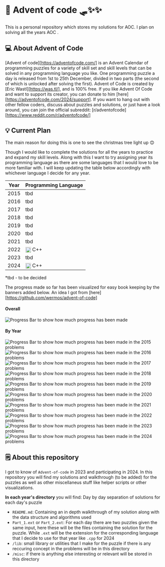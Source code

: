 # 🎄 Advent of code 🛷✨✨
This is a personal repository which stores my solutions for AOC. I plan on solving all the years AOC .

## 💻 About Advent of Code 
[Advent of code][https://adventofcode.com/] is an Advent Calendar of programming puzzles for a variety of skill set and skill levels that can be solved in any programming language you like. One programming puzzle a day is released from 1st
to 25th December, divided in two parts (the second of which is unlocked after
solving the first). Advent of Code is created by [Eric Wastl][https://was.tl/], and is
100% free. If you like Advent Of Code and want to support its creator, you can
donate to him [here][https://adventofcode.com/2024/support]. If you want to hang out with other fellow
coders, discuss about puzzles and solutions, or just have a look around, you can
join the official subreddit: [r/adventofcode][https://www.reddit.com/r/adventofcode/]

## 💡 Current Plan
The main reason for doing this is one to see the christmas tree light up 😊

Though I would like to complete the solutions for all the years to practice and expand my skill levels. Along with this I want to try assigning year its programming language as there are some languages that I would love to be more familiar with. I will keep updating the table below accordingly with whichever language I decide for any year. 

| Year | Programming Language |
|------|----------------------|
| 2015 | tbd                  |
| 2016 | tbd                  |
| 2017 | tbd                  |
| 2018 | tbd                  |
| 2019 | tbd                  |
| 2020 | tbd                  |
| 2021 | tbd                  |
| 2022 | <img src = "https://upload.wikimedia.org/wikipedia/commons/1/18/ISO_C%2B%2B_Logo.svg" alt="C++" height="18" style="vertical-align: text-bottom;"/> C++|
| 2023 | tbd                  |
| 2024 | <img src = "https://upload.wikimedia.org/wikipedia/commons/1/18/ISO_C%2B%2B_Logo.svg" alt="C++" height="18" style="vertical-align: text-bottom;"/> C++|

*tbd - to be decided

The progress made so far has been visualized for easy book keeping by the banners added below. An idea I got from [here][https://github.com/wermos/advent-of-code]

#### Overall

![Progress Bar to show how much progress has been made](https://progress-bar.xyz/12/?title=Progress)

#### By Year

![Progress Bar to show how much progress has been made in the 2015 problems](https://progress-bar.xyz/0/?title=2015)
![Progress Bar to show how much progress has been made in the 2016 problems](https://progress-bar.xyz/0/?title=2016)
![Progress Bar to show how much progress has been made in the 2017 problems](https://progress-bar.xyz/0/?title=2017)
![Progress Bar to show how much progress has been made in the 2018 problems](https://progress-bar.xyz/0/?title=2018)
![Progress Bar to show how much progress has been made in the 2019 problems](https://progress-bar.xyz/0/?title=2019)
![Progress Bar to show how much progress has been made in the 2020 problems](https://progress-bar.xyz/0/?title=2020)
![Progress Bar to show how much progress has been made in the 2021 problems](https://progress-bar.xyz/0/?title=2021)
![Progress Bar to show how much progress has been made in the 2022 problems](https://progress-bar.xyz/2/?title=2022)
![Progress Bar to show how much progress has been made in the 2023 problems](https://progress-bar.xyz/0/?title=2023)
![Progress Bar to show how much progress has been made in the 2024 problems](https://progress-bar.xyz/22/?title=2024)

## 🗒️ About this repository
I got to know of `Advent-of-code` in 2023 and participating in 2024. In this repository you will find my solutions and walkthrough (to be added) for the puzzles as well as other miscellaneus stuff like helper scripts or other visualizations.

**In each year's directory** you will find:
Day by day separation of solutions for each day's puzzle
- `README.md`: Containing an in depth walkthrough of my solution along with the data structure and algorithms used
- `Part_1.ext` or `Part_2.ext`: For each day there are two puzzles given the same input, here these will be the files containing the solution for the puzzle. While `.ext` will be the extension for the corresponding language that I decide to use for that year like `.cpp` for 2024
- `/lib`: small library or utilities that I make for the puzzle if there is any reccuring concept in the problems will be in this directory
- `/misc`: if there is anything else interesting or relevant will be stored in this directory
